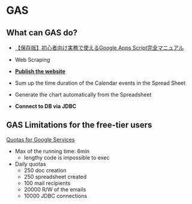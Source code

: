 
# GAS

>>>

## What can GAS do?

- [【保存版】初心者向け実務で使えるGoogle Apps Script完全マニュアル](https://tonari-it.com/google-apps-script-manual/)

- Web Scraping
- [**Publish the website**](https://developers.google.com/apps-script/guides/web)
- Sum up the time duration of the Calendar events in the Spread Sheet
- Generate the chart automatically from the Spreadsheet
- **Connect to DB via JDBC**

>>>

## GAS Limitations for the free-tier users

[Quotas for Google Services](https://developers.google.com/apps-script/guides/services/quotas)

- Max of the running time: 6min
  - lengthy code is impossible to exec
- Daily quotas
  - 250 doc creation
  - 250 spreadsheet created
  - 100 mail recipients
  - 20000 R/W of the emails
  - 10000 JDBC connections